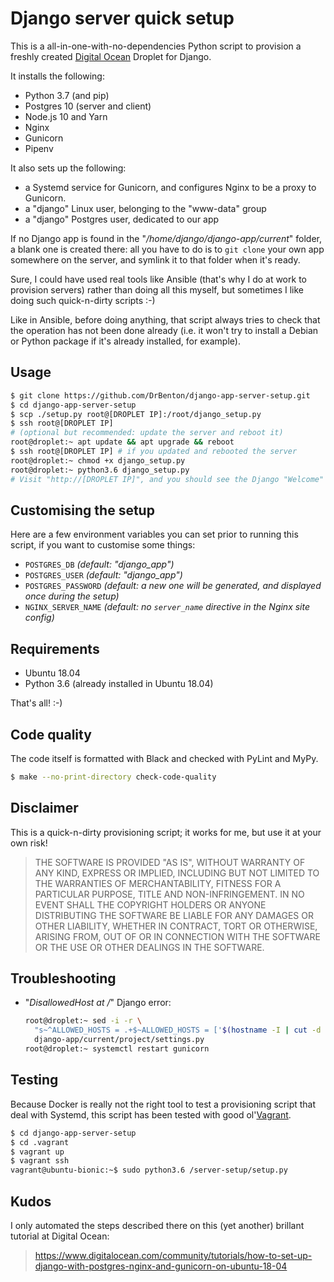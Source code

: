 # Django server quick setup

This is a all-in-one-with-no-dependencies Python script to provision a freshly created [Digital Ocean](https://www.digitalocean.com/) Droplet for Django.

It installs the following:

- Python 3.7 (and pip)
- Postgres 10 (server and client)
- Node.js 10 and Yarn
- Nginx
- Gunicorn
- Pipenv

It also sets up the following:

- a Systemd service for Gunicorn, and configures Nginx to be a proxy to Gunicorn.
- a "django" Linux user, belonging to the "www-data" group
- a "django" Postgres user, dedicated to our app

If no Django app is found in the "_/home/django/django-app/current_" folder, a blank one is created there: all you have to do is to `git clone` your own app somewhere on the server, and symlink it to that folder when it's ready.

Sure, I could have used real tools like Ansible (that's why I do at work to provision servers) rather than doing all this myself, but sometimes I like doing such quick-n-dirty scripts :-)

Like in Ansible, before doing anything, that script always tries to check that the operation has not been done already (i.e. it won't try to install a Debian or Python package if it's already installed, for example).

## Usage

```bash
$ git clone https://github.com/DrBenton/django-app-server-setup.git
$ cd django-app-server-setup
$ scp ./setup.py root@[DROPLET IP]:/root/django_setup.py
$ ssh root@[DROPLET IP]
# (optional but recommended: update the server and reboot it)
root@droplet:~ apt update && apt upgrade && reboot
$ ssh root@[DROPLET IP] # if you updated and rebooted the server
root@droplet:~ chmod +x django_setup.py
root@droplet:~ python3.6 django_setup.py
# Visit "http://[DROPLET IP]", and you should see the Django "Welcome" page! :-)
```

## Customising the setup

Here are a few environment variables you can set prior to running this script, if you want to customise some things:

- `POSTGRES_DB` _(default: "django_app")_
- `POSTGRES_USER` _(default: "django_app")_
- `POSTGRES_PASSWORD` _(default: a new one will be generated, and displayed once during the setup)_
- `NGINX_SERVER_NAME` _(default: no `server_name` directive in the Nginx site config)_

## Requirements

- Ubuntu 18.04
- Python 3.6 (already installed in Ubuntu 18.04)

That's all! :-)

## Code quality

The code itself is formatted with Black and checked with PyLint and MyPy.

```bash
$ make --no-print-directory check-code-quality
```

## Disclaimer

This is a quick-n-dirty provisioning script; it works for me, but use it at your own risk!

> THE SOFTWARE IS PROVIDED "AS IS", WITHOUT WARRANTY OF ANY KIND, EXPRESS OR IMPLIED, INCLUDING BUT NOT LIMITED TO THE WARRANTIES OF MERCHANTABILITY, FITNESS FOR A PARTICULAR PURPOSE, TITLE AND NON-INFRINGEMENT. IN NO EVENT SHALL THE COPYRIGHT HOLDERS OR ANYONE DISTRIBUTING THE SOFTWARE BE LIABLE FOR ANY DAMAGES OR OTHER LIABILITY, WHETHER IN CONTRACT, TORT OR OTHERWISE, ARISING FROM, OUT OF OR IN CONNECTION WITH THE SOFTWARE OR THE USE OR OTHER DEALINGS IN THE SOFTWARE.

## Troubleshooting

- "_DisallowedHost at /_" Django error:
  ```bash
  root@droplet:~ sed -i -r \
    "s~^ALLOWED_HOSTS = .+$~ALLOWED_HOSTS = ['$(hostname -I | cut -d ' ' -f 1)']~" \
    django-app/current/project/settings.py
  root@droplet:~ systemctl restart gunicorn
  ```

## Testing

Because Docker is really not the right tool to test a provisioning script that deal with Systemd, this script has been tested with good ol'[Vagrant](https://www.vagrantup.com/).

```bash
$ cd django-app-server-setup
$ cd .vagrant
$ vagrant up
$ vagrant ssh
vagrant@ubuntu-bionic:~$ sudo python3.6 /server-setup/setup.py
```

## Kudos

I only automated the steps described there on this (yet another) brillant tutorial at Digital Ocean:

> https://www.digitalocean.com/community/tutorials/how-to-set-up-django-with-postgres-nginx-and-gunicorn-on-ubuntu-18-04
